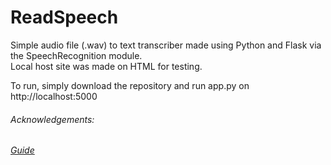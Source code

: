 # ReadSpeech

Simple audio file (.wav) to text transcriber made using Python and Flask via the SpeechRecognition module. <br/>
Local host site was made on HTML for testing.

To run, simply download the repository and run app.py on http://localhost:5000

###### Acknowledgements:
###### [Guide](https://thecodex.me/)
